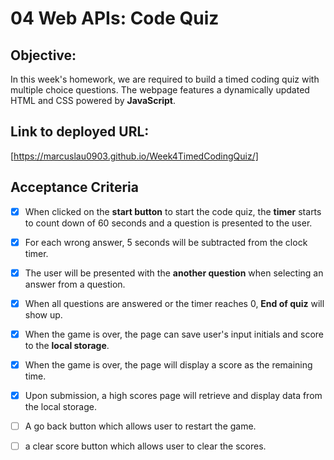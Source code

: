 # 04 Web APIs: Code Quiz

## Objective: 
 In this week's homework, we are required to build a timed coding quiz with multiple choice questions.  The webpage features a dynamically updated HTML and CSS powered by **JavaScript**.

 ## Link to deployed URL: 
 [https://marcuslau0903.github.io/Week4TimedCodingQuiz/]

## Acceptance Criteria
- [x] When clicked on the **start button** to start the code quiz, the **timer** starts to count down of 60 seconds and a question is presented to the user. 

- [x] For each wrong answer, 5 seconds will be subtracted from the clock timer. 
  
- [x] The user will be presented with the **another question** when selecting an answer from a question. 
  
- [x] When all questions are answered or the timer reaches 0, **End of quiz** will show up. 
  
- [x] When the game is over, the page can save user's input initials and score to the **local storage**.
  
- [x] When the game is over, the page will display a score as the remaining time. 
  
- [x] Upon submission, a high scores page will retrieve and display data from the local storage. 
  
- [ ] A go back button which allows user to restart the game.
  
- [ ] a clear score button which allows user to clear the scores.